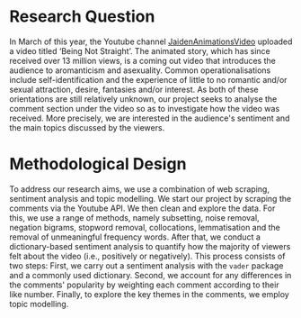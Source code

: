 # Research Question

In March of this year, the Youtube channel [JaidenAnimationsVideo](https://www.youtube.com/c/jaiden) uploaded a video titled ‘Being Not Straight’. The animated story, which has since received over 13 million views, is a coming out video that introduces the audience to aromanticism and asexuality. Common operationalisations include self-identification and the experience of little to no romantic and/or sexual attraction, desire, fantasies and/or interest. As both of these orientations are still relatively unknown, our project seeks to analyse the comment section under the video so as to investigate how the video was received. More precisely, we are interested in the audience's sentiment and the main topics discussed by the viewers.

# Methodological Design

To address our research aims, we use a combination of web scraping, sentiment analysis and topic modelling. We start our project by scraping the comments via the Youtube API. We then clean and explore the data. For this, we use a range of methods, namely subsetting, noise removal, negation bigrams, stopword removal, collocations, lemmatisation and the removal of unmeaningful frequency words. After that, we conduct a dictionary-based sentiment analysis to quantify how the majority of viewers felt about the video (i.e., positively or negatively). This process consists of two steps: First, we carry out a sentiment analysis with the `vader` package and a commonly used dictionary. Second, we account for any differences in the comments' popularity by weighting each comment according to their like number. Finally, to explore the key themes in the comments, we employ topic modelling.
